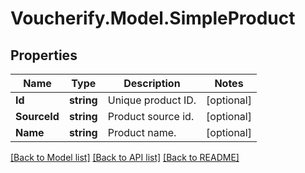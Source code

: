 # Voucherify.Model.SimpleProduct

## Properties

Name | Type | Description | Notes
------------ | ------------- | ------------- | -------------
**Id** | **string** | Unique product ID. | [optional] 
**SourceId** | **string** | Product source id. | [optional] 
**Name** | **string** | Product name. | [optional] 

[[Back to Model list]](../../README.md#documentation-for-models) [[Back to API list]](../../README.md#documentation-for-api-endpoints) [[Back to README]](../../README.md)

